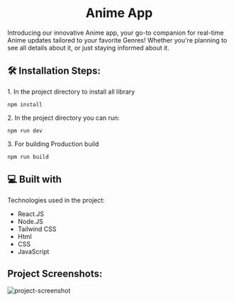 <h1 align="center" id="title">Anime App</h1>

<p id="description">Introducing our innovative Anime app, your go-to companion for real-time Anime updates tailored to your favorite Genres! Whether you're planning to see all details about it, or just staying informed about it.</p>


<h2>🛠️ Installation Steps:</h2>

<p>1. In the project directory to install all library</p>

```
npm install
```

<p>2. In the project directory you can run:</p>

```
npm run dev
```

<p>3. For building Production build</p>

```
npm run build
```

  
  
<h2>💻 Built with</h2>

Technologies used in the project:

*   React.JS
*   Node.JS
*   Tailwind CSS
*   Html
*   CSS
*   JavaScript

<h2>Project Screenshots:</h2>

<span><img src="https://github.com/akashpawar43/Anime/blob/master/src/assets/website.png" alt="project-screenshot" ></span>

